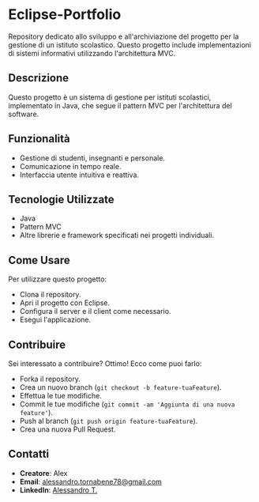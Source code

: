 # Eclipse-Portfolio

Repository dedicato allo sviluppo e all'archiviazione del progetto per la gestione di un istituto scolastico. Questo progetto include implementazioni di sistemi informativi utilizzando l'architettura MVC.

## Descrizione
Questo progetto è un sistema di gestione per istituti scolastici, implementato in Java, che segue il pattern MVC per l'architettura del software.

## Funzionalità
- Gestione di studenti, insegnanti e personale.
- Comunicazione in tempo reale.
- Interfaccia utente intuitiva e reattiva.

## Tecnologie Utilizzate
- Java
- Pattern MVC
- Altre librerie e framework specificati nei progetti individuali.

## Come Usare
Per utilizzare questo progetto:
- Clona il repository.
- Apri il progetto con Eclipse.
- Configura il server e il client come necessario.
- Esegui l'applicazione.

## Contribuire
Sei interessato a contribuire? Ottimo! Ecco come puoi farlo:
- Forka il repository.
- Crea un nuovo branch (`git checkout -b feature-tuaFeature`).
- Effettua le tue modifiche.
- Commit le tue modifiche (`git commit -am 'Aggiunta di una nuova feature'`).
- Push al branch (`git push origin feature-tuaFeature`).
- Crea una nuova Pull Request.

## Contatti
- **Creatore**: Alex
- **Email**: [alessandro.tornabene78@gmail.com](mailto:alessandro.tornabene78@gmail.com)
- **LinkedIn**: [Alessandro T.](https://www.linkedin.com/in/alessandro-t-1b0366200)
